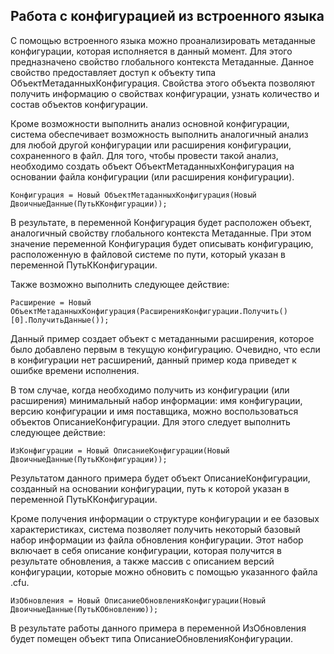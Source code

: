 
## Работа с конфигурацией из встроенного языка

С помощью встроенного языка можно проанализировать метаданные конфигурации, которая исполняется в данный момент. Для этого предназначено свойство глобального контекста Метаданные. Данное свойство предоставляет доступ к объекту типа ОбъектМетаданныхКонфигурация. Свойства этого объекта позволяют получить информацию о свойствах конфигурации, узнать количество и состав объектов конфигурации.

Кроме возможности выполнить анализ основной конфигурации, система обеспечивает возможность выполнить аналогичный анализ для любой другой конфигурации или расширения конфигурации, сохраненного в файл. Для того, чтобы провести такой анализ, необходимо создать объект ОбъектМетаданныхКонфигурация на основании файла конфигурации (или расширения конфигурации).

``` bsl
Конфигурация = Новый ОбъектМетаданныхКонфигурация(Новый ДвоичныеДанные(ПутьККонфигурации));
```

В результате, в переменной Конфигурация будет расположен объект, аналогичный свойству глобального контекста Метаданные. При этом значение переменной Конфигурация будет описывать конфигурацию, расположенную в файловой системе по пути, который указан в переменной ПутьККонфигурации.

Также возможно выполнить следующее действие:

``` bsl
Расширение = Новый ОбъектМетаданныхКонфигурация(РасширенияКонфигурации.Получить()[0].ПолучитьДанные());
``` 

Данный пример создает объект с метаданными расширения, которое было добавлено первым в текущую конфигурацию. Очевидно, что если в конфигурации нет расширений, данный пример кода приведет к ошибке времени исполнения.

В том случае, когда необходимо получить из конфигурации (или расширения) минимальный набор информации: имя конфигурации, версию конфигурации и имя поставщика, можно воспользоваться объектов ОписаниеКонфигурации. Для этого следует выполнить следующее действие:

``` bsl
ИзКонфигурации = Новый ОписаниеКонфигурации(Новый ДвоичныеДанные(ПутьККонфигурации));
```

Результатом данного примера будет объект ОписаниеКонфигурации, созданный на основании конфигурации, путь к которой указан в переменной ПутьККонфигурации.

Кроме получения информации о структуре конфигурации и ее базовых характеристиках, система позволяет получить некоторый базовый набор информации из файла обновления конфигурации. Этот набор включает в себя описание конфигурации, которая получится в результате обновления, а также массив с описанием версий конфигурации, которые можно обновить с помощью указанного файла .cfu.

``` bsl
ИзОбновления = Новый ОписаниеОбновленияКонфигурации(Новый ДвоичныеДанные(ПутьКОбновлению));
``` 
В результате работы данного примера в переменной ИзОбновления будет помещен объект типа ОписаниеОбновленияКонфигурации.

